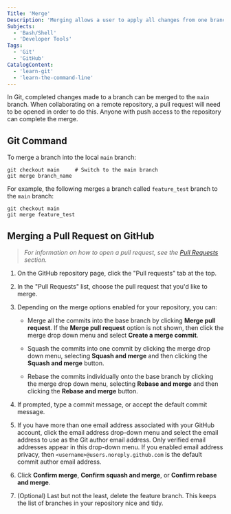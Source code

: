 ```yaml
---
Title: 'Merge'
Description: 'Merging allows a user to apply all changes from one branch to another when the work is completed.'
Subjects:
  - 'Bash/Shell'
  - 'Developer Tools'
Tags:
  - 'Git'
  - 'GitHub'
CatalogContent:
  - 'learn-git'
  - 'learn-the-command-line'
---
```


In Git, completed changes made to a branch can be merged to the `main` branch. When collaborating on a remote repository, a pull request will need to be opened in order to do this. Anyone with push access to the repository can complete the merge.

## Git Command

To merge a branch into the local `main` branch:

```shell
git checkout main     # Switch to the main branch
git merge branch_name
```

For example, the following merges a branch called `feature_test` branch to the `main` branch:

```shell
git checkout main
git merge feature_test
```

## Merging a Pull Request on GitHub

> _For information on how to open a pull request, see the [Pull Requests](https://www.codecademy.com/resources/docs/git/pull-requests) section._

1. On the GitHub repository page, click the "Pull requests" tab at the top.

2. In the "Pull Requests" list, choose the pull request that you'd like to merge.

3. Depending on the merge options enabled for your repository, you can:

   - Merge all the commits into the base branch by clicking **Merge pull request**. If the **Merge pull request** option is not shown, then click the merge drop down menu and select **Create a merge commit**.

   - Squash the commits into one commit by clicking the merge drop down menu, selecting **Squash and merge** and then clicking the **Squash and merge** button.

   - Rebase the commits individually onto the base branch by clicking the merge drop down menu, selecting **Rebase and merge** and then clicking the **Rebase and merge** button.

4. If prompted, type a commit message, or accept the default commit message.

5. If you have more than one email address associated with your GitHub account, click the email address drop-down menu and select the email address to use as the Git author email address. Only verified email addresses appear in this drop-down menu. If you enabled email address privacy, then `<username>@users.noreply.github.com` is the default commit author email address.

6. Click **Confirm merge**, **Confirm squash and merge**, or **Confirm rebase and merge**.

7. (Optional) Last but not the least, delete the feature branch. This keeps the list of branches in your repository nice and tidy.
